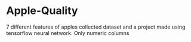 # Apple-Quality
7 different features of apples collected dataset and a project made using tensorflow neural network. Only numeric columns
